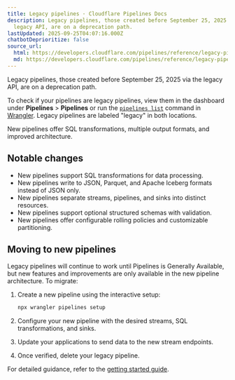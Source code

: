 ```yaml
---
title: Legacy pipelines · Cloudflare Pipelines Docs
description: Legacy pipelines, those created before September 25, 2025 via the
  legacy API, are on a deprecation path.
lastUpdated: 2025-09-25T04:07:16.000Z
chatbotDeprioritize: false
source_url:
  html: https://developers.cloudflare.com/pipelines/reference/legacy-pipelines/
  md: https://developers.cloudflare.com/pipelines/reference/legacy-pipelines/index.md
---
```


Legacy pipelines, those created before September 25, 2025 via the legacy API, are on a deprecation path.

To check if your pipelines are legacy pipelines, view them in the dashboard under **Pipelines** > **Pipelines** or run the [`pipelines list`](https://developers.cloudflare.com/workers/wrangler/commands/#pipelines-list) command in [Wrangler](https://developers.cloudflare.com/workers/wrangler/). Legacy pipelines are labeled "legacy" in both locations.

New pipelines offer SQL transformations, multiple output formats, and improved architecture.

## Notable changes

* New pipelines support SQL transformations for data processing.
* New pipelines write to JSON, Parquet, and Apache Iceberg formats instead of JSON only.
* New pipelines separate streams, pipelines, and sinks into distinct resources.
* New pipelines support optional structured schemas with validation.
* New pipelines offer configurable rolling policies and customizable partitioning.

## Moving to new pipelines

Legacy pipelines will continue to work until Pipelines is Generally Available, but new features and improvements are only available in the new pipeline architecture. To migrate:

1. Create a new pipeline using the interactive setup:

   ```bash
   npx wrangler pipelines setup
   ```

2. Configure your new pipeline with the desired streams, SQL transformations, and sinks.

3. Update your applications to send data to the new stream endpoints.

4. Once verified, delete your legacy pipeline.

For detailed guidance, refer to the [getting started guide](https://developers.cloudflare.com/pipelines/getting-started/).
